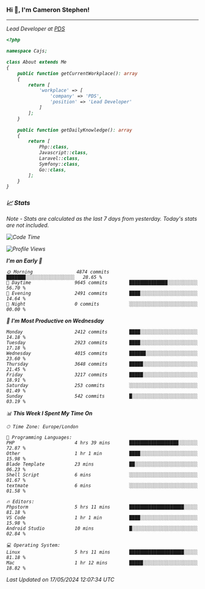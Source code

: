 ### Hi 👋, I'm Cameron Stephen!
<hr>
<p><em>Lead Developer at <a href="https://prindatasolutions.co.uk">PDS</a></p>


```php
<?php

namespace Cajs;

class About extends Me
{
    public function getCurrentWorkplace(): array
    {
        return [
            'workplace' => [
                'company' => 'PDS',
                'position' => 'Lead Developer'
            ]
        ];
    }

    public function getDailyKnowledge(): array
    {
        return [
            Php::class,
            Javascript::class,
            Laravel::class,
            Symfony::class,
            Go::class,
        ];
    }
}
```

### 📈 Stats
<p><em>Note - Stats are calculated as the last 7 days from yesterday. Today's stats are not included.</em></p>


<!--START_SECTION:waka-->
![Code Time](http://img.shields.io/badge/Code%20Time-3%2C813%20hrs%2038%20mins-blue)

![Profile Views](http://img.shields.io/badge/Profile%20Views-0-blue)

**I'm an Early 🐤** 

```text
🌞 Morning                4874 commits        ███████░░░░░░░░░░░░░░░░░░   28.65 % 
🌆 Daytime                9645 commits        ██████████████░░░░░░░░░░░   56.70 % 
🌃 Evening                2491 commits        ████░░░░░░░░░░░░░░░░░░░░░   14.64 % 
🌙 Night                  0 commits           ░░░░░░░░░░░░░░░░░░░░░░░░░   00.00 % 
```
📅 **I'm Most Productive on Wednesday** 

```text
Monday                   2412 commits        ████░░░░░░░░░░░░░░░░░░░░░   14.18 % 
Tuesday                  2923 commits        ████░░░░░░░░░░░░░░░░░░░░░   17.18 % 
Wednesday                4015 commits        ██████░░░░░░░░░░░░░░░░░░░   23.60 % 
Thursday                 3648 commits        █████░░░░░░░░░░░░░░░░░░░░   21.45 % 
Friday                   3217 commits        █████░░░░░░░░░░░░░░░░░░░░   18.91 % 
Saturday                 253 commits         ░░░░░░░░░░░░░░░░░░░░░░░░░   01.49 % 
Sunday                   542 commits         █░░░░░░░░░░░░░░░░░░░░░░░░   03.19 % 
```


📊 **This Week I Spent My Time On** 

```text
🕑︎ Time Zone: Europe/London

💬 Programming Languages: 
PHP                      4 hrs 39 mins       ██████████████████░░░░░░░   72.87 % 
Other                    1 hr 1 min          ████░░░░░░░░░░░░░░░░░░░░░   15.98 % 
Blade Template           23 mins             ██░░░░░░░░░░░░░░░░░░░░░░░   06.23 % 
Shell Script             6 mins              ░░░░░░░░░░░░░░░░░░░░░░░░░   01.67 % 
textmate                 6 mins              ░░░░░░░░░░░░░░░░░░░░░░░░░   01.58 % 

🔥 Editors: 
Phpstorm                 5 hrs 11 mins       ████████████████████░░░░░   81.18 % 
VS Code                  1 hr 1 min          ████░░░░░░░░░░░░░░░░░░░░░   15.98 % 
Android Studio           10 mins             █░░░░░░░░░░░░░░░░░░░░░░░░   02.84 % 

💻 Operating System: 
Linux                    5 hrs 11 mins       ████████████████████░░░░░   81.18 % 
Mac                      1 hr 12 mins        █████░░░░░░░░░░░░░░░░░░░░   18.82 % 
```


 Last Updated on 17/05/2024 12:07:34 UTC
<!--END_SECTION:waka-->
